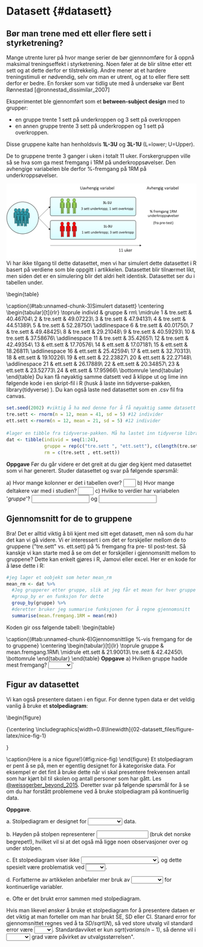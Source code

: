 # Datasett {#datasett}

## Bør man trene med ett eller flere sett i styrketrening?
Mange utrente lurer på hvor mange serier de bør gjennnomføre for å oppnå maksimal treningseffekt i styrketrening. Noen føler at de blir slitne etter ett sett og at dette derfor er  tilstrekkelig. Andre mener at et hardere treningstimuli er nødvendig, selv om man er utrent, og at to eller flere sett derfor er bedre. En forsker som var tidlig ute med å undersøke var Bent Rønnestad [@ronnestad_dissimilar_2007]

Eksperimentet ble gjennomført som et **between-subject design** med to grupper:
* en gruppe trente 1 sett på underkroppen og 3 sett på overkroppen
* en annen gruppe trente 3 sett på underkroppen og 1 sett på overkroppen. 

Disse gruppene kalte han henholdsvis **1L-3U** og **3L-1U** (L=lower; U=Upper). 

De to gruppene trente 3 ganger i uken i totalt 11 uker. Forskergruppen ville så se hva som ga mest fremgang i 1RM på underkroppsøvelser. Den avhengige variabelen ble derfor %-fremgang på 1RM på underkroppsøvelser.

![Slik designet Rønnestad et al. (2007) sin studie](design.png)
Vi har ikke tilgang til dette datasettet, men vi har simulert dette datasettet i R basert på verdiene som ble oppgitt i artikkelen. Datasettet blir tilnærmet likt, men siden det er en simulering blir det aldri helt identisk.  Datasettet ser du i tabellen under.






\begin{table}

\caption{(\#tab:unnamed-chunk-3)Simulert datasett}
\centering
\begin{tabular}[t]{rlr}
\toprule
individ & gruppe & rm\\
\midrule
1 & tre.sett & 40.46704\\
2 & tre.sett & 49.07223\\
3 & tre.sett & 47.94131\\
4 & tre.sett & 44.51389\\
5 & tre.sett & 52.28750\\
\addlinespace
6 & tre.sett & 40.01750\\
7 & tre.sett & 49.48425\\
8 & tre.sett & 29.21048\\
9 & tre.sett & 40.59293\\
10 & tre.sett & 37.58676\\
\addlinespace
11 & tre.sett & 35.42651\\
12 & tre.sett & 42.49354\\
13 & ett.sett & 17.70576\\
14 & ett.sett & 17.07181\\
15 & ett.sett & 18.26811\\
\addlinespace
16 & ett.sett & 25.42594\\
17 & ett.sett & 32.70313\\
18 & ett.sett & 19.10226\\
19 & ett.sett & 22.23827\\
20 & ett.sett & 22.27148\\
\addlinespace
21 & ett.sett & 26.17889\\
22 & ett.sett & 20.34857\\
23 & ett.sett & 23.52773\\
24 & ett.sett & 17.95966\\
\bottomrule
\end{tabular}
\end{table}
Du kan få nøyaktig samme datsett ved å klippe ut og lime inn følgende kode i en skript-fil i R (husk å laste inn tidyverse-pakken, library(tidyverse) ). Du kan også laste ned datasettet som en .csv fil fra canvas.

```r
set.seed(2002) #viktig å ha med denne for å få nøyaktig samme datasett
tre.sett <- rnorm(n = 12, mean = 41, sd = 5) #12 individer
ett.sett <-rnorm(n = 12, mean = 21, sd = 5) #12 individer

#lager en tibble fra tidyverse-pakken. Må ha lastet inn tidyverse library(tidyverse) i scriptfilen
dat <- tibble(individ = seq(1:24),
              gruppe = rep(c("tre.sett ", "ett.sett"), c(length(tre.sett), length(ett.sett))),
              rm = c(tre.sett , ett.sett))
```

**Oppgave** 
Før du går videre er det greit at du gjør deg kjent med datasettet som vi har generert. Studer datasettet og svar på følgende spørsmål:

a) Hvor mange kolonner er det i tabellen over? <input class='solveme nospaces' size='1' data-answer='["3"]'/>
b) Hvor mange deltakere var med i studien? <input class='solveme nospaces' size='2' data-answer='["25"]'/>
c) Hvilke to verdier har variabelen '*gruppe*'? <input class='solveme nospaces' size='16' data-answer='["17.7057638370199","17.0718080302549","18.2681093615135","25.4259377149549","32.7031295498412","19.1022595928954","22.2382713536142","22.271482686717","26.1788902838443","20.3485695627797","23.5277295683526","17.9596634385675"]'/> og <input class='solveme nospaces' size='16' data-answer='["40.4670449581874","49.0722254597917","47.941314229415","44.5138887937954","52.2875012402161","40.0175020520785","49.4842510826695","29.2104780554838","40.5929265524391","37.5867620268333","35.4265054014307","42.4935413884811"]'/>


## Gjennomsnitt for de to gruppene
Bra! Det er alltid viktig å bli kjent med sitt eget datasett, men nå som du har det kan vi gå videre. Vi er interessert i om det er forskjeller mellom de to gruppene ("tre.sett" vs. ett.sett) på % fremgang fra pre- til post-test. Så kanskje vi kan starte med å se om det er forskjeller i gjennomsnitt mellom to gruppene? Dette kan enkelt gjøres i R, Jamovi eller excel. Her er en kode for å løse dette i R:


```r
#jeg lager et oobjekt som heter mean_rm 
mean_rm <- dat %>%
  #Jeg grupperer etter gruppe, slik at jeg får et mean for hver gruppe istf. for å få mean for alle individene
  #group_by er en funksjon for dette
  group_by(gruppe) %>%
  #deretter bruker jeg summarise funksjonen for å regne gjennomsnitt
  summarise(mean.fremgang.1RM = mean(rm))
```
Koden gir oss følgende tabell:
\begin{table}

\caption{(\#tab:unnamed-chunk-6)Gjennomsnittlige %-vis fremgang for de to gruppene}
\centering
\begin{tabular}[t]{lr}
\toprule
gruppe & mean.fremgang.1RM\\
\midrule
ett.sett & 21.90013\\
tre.sett & 42.42450\\
\bottomrule
\end{tabular}
\end{table}
**Oppgave**
a) Hvilken gruppe hadde mest fremgang?
<select class='solveme' data-answer='["tre.sett"]'> <option></option> <option>ett.sett</option> <option>tre.sett</option></select>`

## Figur av datasettet
Vi kan også presentere dataen i en figur. For denne typen data er det veldig vanlig å bruke et **stolpediagram**:

\begin{figure}

{\centering \includegraphics[width=0.8\linewidth]{02-datasett_files/figure-latex/nice-fig-1} 

}

\caption{Here is a nice figure!}(\#fig:nice-fig)
\end{figure}
Et stolpediagram er pent å se på, men er egentlig designet for å kategoriske data. For eksempel er det fint å bruke dette når vi skal presentere frekvensen antall som har kjørt bil til skolen og antall personer som har gått. Les [@weissgerber_beyond_2015](https://journals.plos.org/plosbiology/article?id=10.1371/journal.pbio.1002128). Deretter svar på følgende spørsmål for å se om du har forstått problemene ved å bruke stolpediagram på kontinuerlig data.

**Oppgave**.


a. Stolpediagram er designet for <select class='solveme' data-answer='["kategorisk"]'> <option></option> <option>kontinuerlig</option> <option>kategorisk</option></select> data. 

b. Høyden på stolpen representerer <input class='solveme nospaces' size='14' data-answer='["gjennomsnittet"]'/> (bruk det norske begrepet!), hvilket vil si at det også må ligge noen observasjoner over og under stolpen.

c. Et stolpediagram viser ikke <select class='solveme' data-answer='["fordelingen av observasjonene"]'> <option></option> <option>standard error</option> <option>standardavvik</option> <option>CI</option> <option>fordelingen av observasjonene</option></select>, og dette spesielt være problematisk ved <select class='solveme' data-answer='["små"]'> <option></option> <option>store</option> <option>små</option></select>. 

d. Forfatterne av artikkelen anbefaler mer bruk av <select class='solveme' data-answer='["scatterplot"]'> <option></option> <option>bar graph</option> <option>scatterplot</option></select> for kontinuerlige variabler.

e. Ofte er det brukt error sammen med stolpediagram. 

Hvis man likevel ønsker å bruke et stolpediagram for å presentere dataen er det viktig at man forteller om man har brukt SE, SD eller CI. Stanard error for gjennomsnittet regnes ved å ta $SD/sqrt(N)$, så ved store utvalg vil standard error være <select class='solveme' data-answer='["lite"]'> <option></option> <option>høyt</option> <option>lite</option></select>. Standardavviket er kun $sqrt(varians/n-1)$, så denne vil i<select class='solveme' data-answer='["mindre"]'> <option></option> <option>større</option> <option>mindre</option></select> grad være påvirket av utvalgsstørrelsen".



